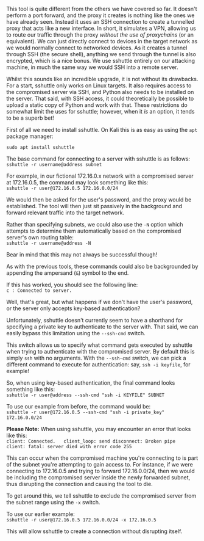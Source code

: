 This tool is quite different from the others we have covered so far. It doesn't perform a port forward, and the proxy it creates is nothing like the ones we have already seen. Instead it uses an SSH connection to create a tunnelled proxy that acts like a new interface. In short, it simulates a VPN, allowing us to route our traffic through the proxy _without the use of proxychains_ (or an equivalent). We can just directly connect to devices in the target network as we would normally connect to networked devices. As it creates a tunnel through SSH (the secure shell), anything we send through the tunnel is also encrypted, which is a nice bonus. We use sshuttle entirely on our attacking machine, in much the same way we would SSH into a remote server.  

Whilst this sounds like an incredible upgrade, it is not without its drawbacks. For a start, sshuttle only works on Linux targets. It also requires access to the compromised server via SSH, and Python also needs to be installed on the server. That said, with SSH access, it could theoretically be possible to upload a static copy of Python and work with that. These restrictions do somewhat limit the uses for sshuttle; however, when it _is_ an option, it tends to be a superb bet!

First of all we need to install sshuttle. On Kali this is as easy as using the `apt` package manager:  

```
sudo apt install sshuttle
```

The base command for connecting to a server with sshuttle is as follows:  
`sshuttle -r username@address subnet`   

For example, in our fictional 172.16.0.x network with a compromised server at 172.16.0.5, the command may look something like this:  
`sshuttle -r user@172.16.0.5 172.16.0.0/24`


We would then be asked for the user's password, and the proxy would be established. The tool will then just sit passively in the background and forward relevant traffic into the target network.

Rather than specifying subnets, we could also use the `-N` option which attempts to determine them automatically based on the compromised server's own routing table:  
`sshuttle -r username@address -N`  

Bear in mind that this may not always be successful though!  

As with the previous tools, these commands could also be backgrounded by appending the ampersand (`&`) symbol to the end.

If this has worked, you should see the following line:  
`c : Connected to server.`

Well, that's great, but what happens if we don't have the user's password, or the server only accepts key-based authentication?

Unfortunately, sshuttle doesn't currently seem to have a shorthand for specifying a private key to authenticate to the server with. That said, we can easily bypass this limitation using the `--ssh-cmd` switch.

This switch allows us to specify what command gets executed by sshuttle when trying to authenticate with the compromised server. By default this is simply `ssh` with no arguments. With the `--ssh-cmd` switch, we can pick a different command to execute for authentication: say, `ssh -i keyfile`, for example!

So, when using key-based authentication, the final command looks something like this:  
`sshuttle -r user@address --ssh-cmd "ssh -i KEYFILE" SUBNET`  

To use our example from before, the command would be:  
`sshuttle -r user@172.16.0.5 --ssh-cmd "ssh -i private_key" 172.16.0.0/24`

**Please Note:** When using sshuttle, you may encounter an error that looks like this:  
`client: Connected.  
client_loop: send disconnect: Broken pipe  
client: fatal: server died with error code 255`  

This can occur when the compromised machine you're connecting to is part of the subnet you're attempting to gain access to. For instance, if we were connecting to 172.16.0.5 and trying to forward 172.16.0.0/24, then we would be including the compromised server inside the newly forwarded subnet, thus disrupting the connection and causing the tool to die.

To get around this, we tell sshuttle to exclude the compromised server from the subnet range using the `-x` switch.

To use our earlier example:  
`sshuttle -r user@172.16.0.5 172.16.0.0/24 -x 172.16.0.5`  

This will allow sshuttle to create a connection without disrupting itself.






